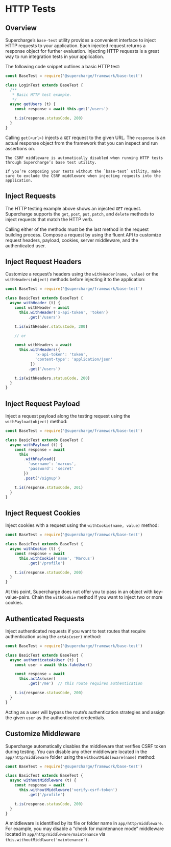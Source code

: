 # HTTP Tests


## Overview
Supercharge’s `base-test` utility provides a convenient interface to inject HTTP requests to your application. Each injected request returns a response object for further evaluation. Injecting HTTP requests is a great way to run integration tests in your application.

The following code snippet outlines a basic HTTP test:

```js
const BaseTest = require('@supercharge/framework/base-test')

class LoginTest extends BaseTest {
  /**
   * Basic HTTP test example.
   */
  async getUsers (t) {
    const response = await this.get('/users')

    t.is(response.statusCode, 200)
  }
}
```

Calling `get(<url>)` injects a `GET` request to the given URL. The `response` is an actual response object from the framework that you can inspect and run assertions on.

```info
The CSRF middleware is automatically disabled when running HTTP tests through Supercharge’s base test utility.

If you’re composing your tests without the `base-test` utility, make sure to exclude the CSRF middleware when injecting requests into the application.
```


## Inject Requests
The HTTP testing example above shows an injected `GET` request.  Supercharge supports the `get`, `post`, `put`, `patch`, and `delete` methods to inject requests that match the HTTP verb.

Calling either of the methods must be the last method in the request building process. Compose a request by using the fluent API to customize request headers, payload, cookies, server middleware, and the authenticated user.


## Inject Request Headers
Customize a request’s headers using the `withHeader(name, value)` or the `withHeaders(object)` methods before injecting it to the application:

```js
const BaseTest = require('@supercharge/framework/base-test')

class BasicTest extends BaseTest {
  async withHeader (t) {
    const withHeader = await
      this.withHeader('x-api-token', 'token')
          .get('/users')

    t.is(withHeader.statusCode, 200)

    // or

    const withHeaders = await
      this.withHeaders({
             'x-api-token': 'token',
             'content-type': 'application/json'
           })
          .get('/users')

    t.is(withHeaders.statusCode, 200)
  }
}
```


## Inject Request Payload
Inject a request payload along the testing request using the `withPayload(object)` method:

```js
const BaseTest = require('@supercharge/framework/base-test')

class BasicTest extends BaseTest {
  async withPayload (t) {
    const response = await
      this
        .withPayload({
          'username': 'marcus',
          'password': 'secret'
        })
        .post('/signup')

    t.is(response.statusCode, 201)
  }
}
```


## Inject Request Cookies
Inject cookies with a request using the `withCookie(name, value)` method:

```js
const BaseTest = require('@supercharge/framework/base-test')

class BasicTest extends BaseTest {
  async withCookie (t) {
    const response = await
      this.withCookie('name', 'Marcus')
          .get('/profile')

    t.is(response.statusCode, 200)
  }
}
```

At this point, Supercharge does not offer you to pass in an object with key-value-pairs. Chain the `withCookie` method if you want to inject two or more cookies.


## Authenticated Requests
Inject authenticated requests if you want to test routes that require authentication using the `actAs(user)` method:

```js
const BaseTest = require('@supercharge/framework/base-test')

class BasicTest extends BaseTest {
  async authenticateAsUser (t) {
    const user = await this.fakeUser()

    const response = await
      this.actAs(user)
          .get('/me')  // this route requires authentication

    t.is(response.statusCode, 200)
  }
}
```

Acting as a user will bypass the route’s authentication strategies and assign the given `user` as the authenticated credentials.


## Customize Middleware
Supercharge automatically disables the middleware that verifies CSRF token during testing. You can disable any other middleware located in the `app/http/middleware` folder using the `withoutMiddleware(name)` method:

```js
const BaseTest = require('@supercharge/framework/base-test')

class BasicTest extends BaseTest {
  async withoutMiddleware (t) {
    const response = await
      this.withoutMiddleware('verify-csrf-token')
          .get('/profile')

    t.is(response.statusCode, 200)
  }
}
```

A middleware is identified by its file or folder name in `app/http/middleware`. For example, you may disable a “check for maintenance mode” middleware located in `app/http/middleware/maintenance` via `this.withoutMiddlware('maintenance')`.

